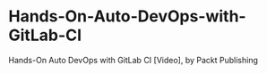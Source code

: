 # Hands-On-Auto-DevOps-with-GitLab-CI
Hands-On Auto DevOps with GitLab CI [Video], by Packt Publishing
